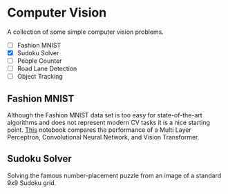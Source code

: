 # Computer Vision

A collection of some simple computer vision problems.

- [ ] Fashion MNIST
- [x] Sudoku Solver
- [ ] People Counter
- [ ] Road Lane Detection
- [ ] Object Tracking

## Fashion MNIST

Although the Fashion MNIST data set is too easy for state-of-the-art algorithms and does not represent modern CV tasks it is a nice starting point. [This](fashion_mnist/fashion_mnist.ipynb) notebook compares the performance of a Multi Layer Perceptron, Convolutional Neural Network, and Vision Transformer.


## Sudoku Solver

Solving the famous number-placement puzzle from an image of a standard 9x9 Sudoku grid.
